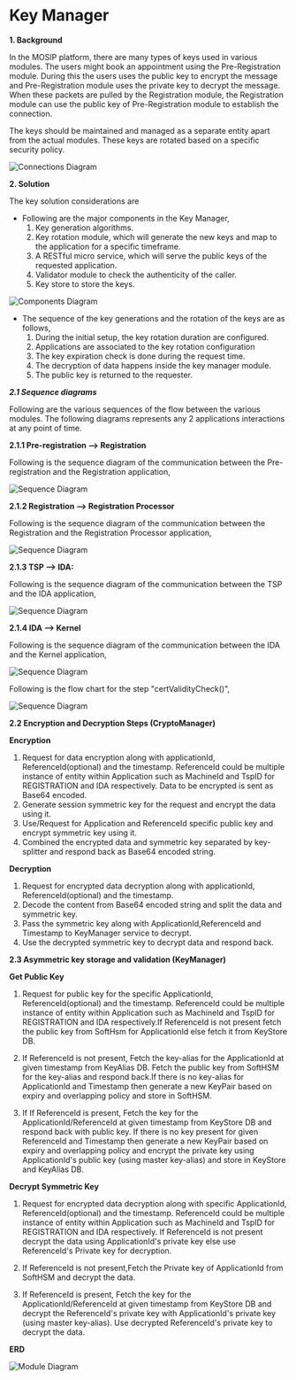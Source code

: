 # Key Manager

**1. Background**

In the MOSIP platform, there are many types of keys used in various modules. The users might book an appointment using the Pre-Registration module. During this the users uses the public key to encrypt the message and Pre-Registration module uses the private key to decrypt the message. When these packets are pulled by the Registration module, the Registration module can use the public key of Pre-Registration module to establish the connection.

The keys should be maintained and managed as a separate entity apart from the actual modules. These keys are rotated based on a specific security policy.

![Connections Diagram](_images/kernel_keymanager_connections_diagram.png)

**2. Solution**

The key solution considerations are

- Following are the major components in the Key Manager,
  1. Key generation algorithms.
  2. Key rotation module, which will generate the new keys and map to the application for a specific timeframe.
  3. A RESTful micro service, which will serve the public keys of the requested application.
  4. Validator module to check the authenticity of the caller.
  5. Key store to store the keys.

![Components Diagram](_images/kernel_keymanager_components_diagram.png)

- The sequence of the key generations and the rotation of the keys are as follows,
  1. During the initial setup, the key rotation duration are configured.
  2. Applications are associated to the key rotation configuration
  3. The key expiration check is done during the request time.
  4. The decryption of data happens inside the key manager module.
  5. The public key is returned to the requester.

***2.1 Sequence diagrams***

Following are the various sequences of the flow between the various modules. The following diagrams represents any 2 applications interactions at any point of time. 

****2.1.1 Pre-registration --> Registration****

Following is the sequence diagram of the communication between the Pre-registration and the Registration application, 

![Sequence Diagram](_images/kernel_keymanager_Seq_Prereg_Reg_diagram.png)

****2.1.2 Registration --> Registration Processor****

Following is the sequence diagram of the communication between the Registration and the Registration Processor application, 

![Sequence Diagram](_images/kernel_keymanager_Seq_Reg_RegProc_diagram.png)

****2.1.3 TSP --> IDA:****

Following is the sequence diagram of the communication between the TSP and the IDA application, 

![Sequence Diagram](_images/kernel_keymanager_Seq_TSP_IDA_diagram.jpg)

****2.1.4 IDA --> Kernel****

Following is the sequence diagram of the communication between the IDA and the Kernel application, 

![Sequence Diagram](_images/kernel_keymanager_Seq_IDA_Kernel_diagram.png)

Following is the flow chart for the step &quot;certValidityCheck()&quot;,

![Sequence Diagram](_images/kernel_keymanager_Flowchart_diagram.png)


**2.2 Encryption and Decryption Steps (CryptoManager)**

**Encryption**

1. Request for data encryption along with applicationId, ReferenceId(optional) and the timestamp. ReferenceId could be multiple instance of entity within Application such as MachineId and TspID for REGISTRATION and IDA respectively. Data to be encrypted is sent as Base64 encoded.
2. Generate session symmetric key for the request and encrypt the data using it.
3. Use/Request for Application and ReferenceId specific public key and encrypt symmetric key using it.
4. Combined the encrypted data and symmetric key separated by key-splitter and respond back as Base64 encoded string.

**Decryption**

1. Request for encrypted data decryption along with applicationId, ReferenceId(optional) and the timestamp.
2. Decode the content from Base64 encoded string and split the data and symmetric key.
3. Pass the symmetric key along with ApplicationId,ReferenceId and Timestamp to KeyManager service to decrypt.
4. Use the decrypted symmetric key to decrypt data and respond back. 



**2.3 Asymmetric key storage and validation (KeyManager)**

**Get Public Key**

1. Request for public key for the specific ApplicationId, ReferenceId(optional) and the timestamp. ReferenceId could be multiple instance of entity within Application such as MachineId and TspID for REGISTRATION and IDA respectively.If ReferenceId is not present fetch the public key from SoftHsm for ApplicationId else fetch it from KeyStore DB.

2. If ReferenceId is not present, Fetch the key-alias for the ApplicationId at given timestamp from KeyAlias DB. Fetch the public key from SoftHSM for the key-alias and respond back.If there is no key-alias for ApplicationId and Timestamp then generate a new KeyPair based on expiry and overlapping policy and store in SoftHSM.
 
3. If If ReferenceId is present, Fetch the key for the ApplicationId/ReferenceId at given timestamp from KeyStore DB and respond back with public key. If there is no key present for given ReferenceId and Timestamp then generate a new KeyPair based on expiry and overlapping policy and encrypt the private key using ApplicationId's public key (using master key-alias) and store in KeyStore and KeyAlias DB.


**Decrypt Symmetric Key**

1. Request for encrypted data decryption along with specific ApplicationId, ReferenceId(optional) and the timestamp. ReferenceId could be multiple instance of entity within Application such as MachineId and TspID for REGISTRATION and IDA respectively. If ReferenceId is not present decrypt the data using ApplicationId's private key else use ReferenceId's Private key for decryption.

2. If ReferenceId is not present,Fetch the Private key of ApplicationId from SoftHSM and decrypt the data.

3. If ReferenceId is present, Fetch the key for the ApplicationId/ReferenceId at given timestamp from KeyStore DB and decrypt the ReferenceId's private key with ApplicationId's private key (using master key-alias). Use decrypted ReferenceId's private key to decrypt the data.


**ERD**

![Module Diagram](_images/kernel-keymanager-erd.png)